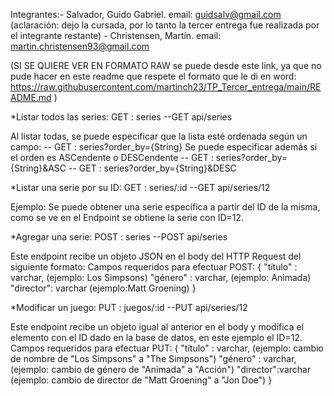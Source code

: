 Integrantes:- Salvador, Guido Gabriel. email: guidsalv@gmail.com  (aclaración: dejo la cursada, por lo tanto la tercer entrega fue realizada por el integrante restante)
            - Christensen, Martín. email: martin.christensen93@gmail.com

(SI SE QUIERE VER EN FORMATO RAW se puede desde este link, ya que no pude hacer en este readme que respete el formato que le di en word: https://raw.githubusercontent.com/martinch23/TP_Tercer_entrega/main/README.md )

*Listar todos las series:
GET : series
--GET api/series

Al listar todas, se puede especificar que la lista esté ordenada según un campo:
-- GET : series?order_by={String}
Se puede especificar además si el orden es ASCendente o DESCendente
-- GET : series?order_by={String}&ASC
-- GET : series?order_by={String}&DESC

*Listar una serie por su ID:
GET : series/:id
--GET api/series/12

Ejemplo: Se puede obtener una serie específica a partir del ID de la misma, como se ve en el Endpoint se obtiene la serie con ID=12.

*Agregar una serie:
POST : series
--POST api/series

Este endpoint recibe un objeto JSON en el body del HTTP Request del siguiente formato:
Campos requeridos para efectuar POST:
 { "título" : varchar, (ejemplo: Los Simpsons)
"género" : varchar,    (ejemplo: Animada)
"director": varchar    (ejemplo:Matt Groening)
}

*Modificar un juego:
PUT : juegos/:id
--PUT api/series/12

Este endpoint recibe un objeto igual al anterior en el body y modifica el elemento con el ID dado en la base de datos, en este ejemplo el ID=12.
Campos requeridos para efectuar PUT: 
{ "título" : varchar, (ejemplo: cambio de nombre de "Los Simpsons" a "The Simpsons")
"género" : varchar,   (ejemplo: cambio de género de "Animada" a "Acción")
"director":varchar    (ejemplo: cambio de director de "Matt Groening" a "Jon Doe")
}




